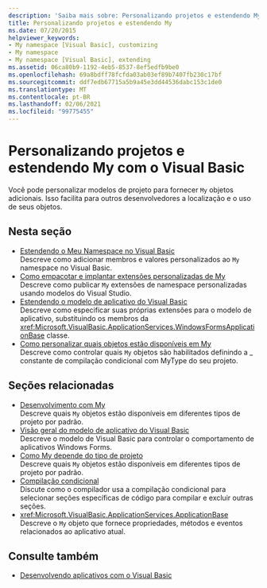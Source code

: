 ```yaml
---
description: 'Saiba mais sobre: Personalizando projetos e estendendo My com o Visual Basic'
title: Personalizando projetos e estendendo My
ms.date: 07/20/2015
helpviewer_keywords:
- My namespace [Visual Basic], customizing
- My namespace
- My namespace [Visual Basic], extending
ms.assetid: 06ca80b9-1192-4eb5-8537-8ef5edfb9be0
ms.openlocfilehash: 69a8bdff78fcfda03ab03ef89b7407fb230c17bf
ms.sourcegitcommit: ddf7edb67715a5b9a45e3dd44536dabc153c1de0
ms.translationtype: MT
ms.contentlocale: pt-BR
ms.lasthandoff: 02/06/2021
ms.locfileid: "99775455"
---
```

# <a name="customizing-projects-and-extending-my-with-visual-basic"></a>Personalizando projetos e estendendo My com o Visual Basic

Você pode personalizar modelos de projeto para fornecer `My` objetos adicionais. Isso facilita para outros desenvolvedores a localização e o uso de seus objetos.

## <a name="in-this-section"></a>Nesta seção

- [Estendendo o Meu Namespace no Visual Basic](extending-the-my-namespace.md)  
 Descreve como adicionar membros e valores personalizados ao `My` namespace no Visual Basic.
- [Como empacotar e implantar extensões personalizadas de My](packaging-and-deploying-custom-my-extensions.md)  
 Descreve como publicar `My` extensões de namespace personalizadas usando modelos do Visual Studio.
- [Estendendo o modelo de aplicativo do Visual Basic](extending-the-visual-basic-application-model.md)  
 Descreve como especificar suas próprias extensões para o modelo de aplicativo, substituindo os membros da <xref:Microsoft.VisualBasic.ApplicationServices.WindowsFormsApplicationBase> classe.
- [Como personalizar quais objetos estão disponíveis em My](customizing-which-objects-are-available-in-my.md)  
 Descreve como controlar quais `My` objetos são habilitados definindo a \_ constante de compilação condicional com MyType do seu projeto.

## <a name="related-sections"></a>Seções relacionadas

- [Desenvolvimento com My](../development-with-my/index.md)  
 Descreve quais `My` objetos estão disponíveis em diferentes tipos de projeto por padrão.
- [Visão geral do modelo de aplicativo do Visual Basic](../development-with-my/overview-of-the-visual-basic-application-model.md)  
 Descreve o modelo de Visual Basic para controlar o comportamento de aplicativos Windows Forms.
- [Como My depende do tipo de projeto](../development-with-my/how-my-depends-on-project-type.md)  
 Descreve quais `My` objetos estão disponíveis em diferentes tipos de projeto por padrão.
- [Compilação condicional](../../programming-guide/program-structure/conditional-compilation.md)  
 Discute como o compilador usa a compilação condicional para selecionar seções específicas de código para compilar e excluir outras seções.
- <xref:Microsoft.VisualBasic.ApplicationServices.ApplicationBase>  
 Descreve o `My` objeto que fornece propriedades, métodos e eventos relacionados ao aplicativo atual.

## <a name="see-also"></a>Consulte também

- [Desenvolvendo aplicativos com o Visual Basic](../index.md)

